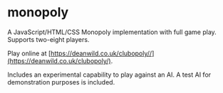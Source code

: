 # monopoly

A JavaScript/HTML/CSS Monopoly implementation with full game play. Supports two-eight players.

Play online at [https://deanwild.co.uk/clubopoly//](https://deanwild.co.uk/clubopoly/).

Includes an experimental capability to play against an AI. A test AI for demonstration purposes is included.
